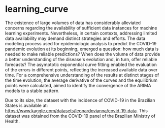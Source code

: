 # learning_curve
The existence of large volumes of data has considerably alleviated concerns regarding the availability of sufficient data instances for machine learning experiments. Nevertheless, in certain contexts, addressing limited data availability may demand distinct strategies and efforts. The data modeling process used for epidemiologic analysis to predict the COVID-19 pandemic evolution at its beginning, emerged a question: how much data is needed to make reliable predictions? When does the volume of data provide a better understanding of the disease's evolution and, in turn, offer reliable forecasts? The asymptotic exponential curve fitting enabled the evaluation of the errors in different points, reflecting the increased available data over time. For a comprehensive understanding of the results at distinct stages of the time evolution, the average derivative of the curves and the equilibrium points were calculated, aimed to identify the convergence of the ARIMA models to a stable pattern.

Due to its size, the dataset with the incidence of COVID-19 in the Brazilian States is available at: https://www.kaggle.com/datasets/leonardovianna/covid-19-data. This dataset was obtained from the COVID-19 panel of the Brazilian Ministry of Health.

